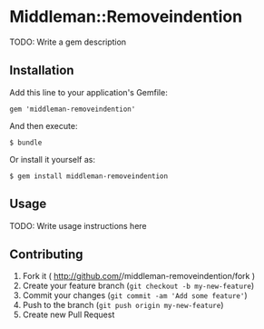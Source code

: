# Middleman::Removeindention

TODO: Write a gem description

## Installation

Add this line to your application's Gemfile:

    gem 'middleman-removeindention'

And then execute:

    $ bundle

Or install it yourself as:

    $ gem install middleman-removeindention

## Usage

TODO: Write usage instructions here

## Contributing

1. Fork it ( http://github.com/<my-github-username>/middleman-removeindention/fork )
2. Create your feature branch (`git checkout -b my-new-feature`)
3. Commit your changes (`git commit -am 'Add some feature'`)
4. Push to the branch (`git push origin my-new-feature`)
5. Create new Pull Request
